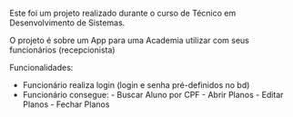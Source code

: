 Este foi um projeto realizado durante o curso de Técnico em Desenvolvimento de Sistemas.

O projeto é sobre um App para uma Academia utilizar com seus funcionários (recepcionista)

Funcionalidades:

- Funcionário realiza login (login e senha pré-definidos no bd)
- Funcionário consegue:
                       -  Buscar Aluno por CPF
                       -  Abrir Planos
                       -  Editar Planos
                       -  Fechar Planos
